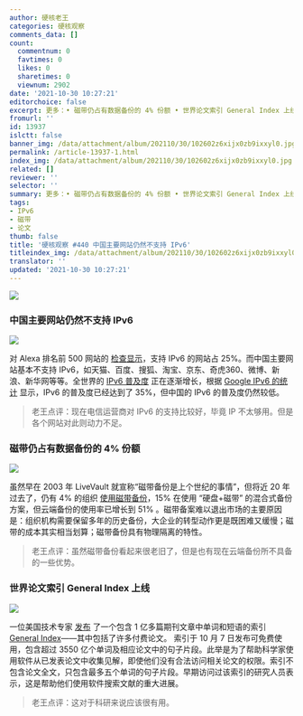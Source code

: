 ```yaml
---
author: 硬核老王
categories: 硬核观察
comments_data: []
count:
  commentnum: 0
  favtimes: 0
  likes: 0
  sharetimes: 0
  viewnum: 2902
date: '2021-10-30 10:27:21'
editorchoice: false
excerpt: 更多：• 磁带仍占有数据备份的 4% 份额 • 世界论文索引 General Index 上线
fromurl: ''
id: 13937
islctt: false
banner_img: /data/attachment/album/202110/30/102602z6xijx0zb9ixxyl0.jpg
permalink: /article-13937-1.html
index_img: /data/attachment/album/202110/30/102602z6xijx0zb9ixxyl0.jpg
related: []
reviewer: ''
selector: ''
summary: 更多：• 磁带仍占有数据备份的 4% 份额 • 世界论文索引 General Index 上线
tags:
- IPv6
- 磁带
- 论文
thumb: false
title: '硬核观察 #440 中国主要网站仍然不支持 IPv6'
titleindex_img: /data/attachment/album/202110/30/102602z6xijx0zb9ixxyl0.jpg
translator: ''
updated: '2021-10-30 10:27:21'
---
```


![](/data/attachment/album/202110/30/102602z6xijx0zb9ixxyl0.jpg)


### 中国主要网站仍然不支持 IPv6


![](/data/attachment/album/202110/30/102617rs9suh50u0h93wop.jpg)


对 Alexa 排名前 500 网站的 [检查显示](http://www.delong.com/ipv6_alexa500.html)，支持 IPv6 的网站占 25%。而中国主要网站基本不支持 IPv6，如天猫、百度、搜狐、淘宝、京东、奇虎360、微博、新浪、新华网等等。全世界的 [IPv6 普及度](https://www.6connect.com/blog/global-adoption-of-ipv6-top-ten-countries/) 正在逐渐增长，根据 [Google IPv6 的统计](https://www.google.com/intl/en/ipv6/statistics.html) 显示，IPv6 的普及度已经达到了 35%，但中国的 IPv6 的普及度仍然较低。



> 
> 老王点评：现在电信运营商对 IPv6 的支持比较好，毕竟 IP 不太够用。但是各个网站对此则动力不足。
> 
> 
> 


### 磁带仍占有数据备份的 4% 份额


![](/data/attachment/album/202110/30/102644yz2om59mknbmmb9o.jpg)


虽然早在 2003 年 LiveVault 就宣称“磁带备份是上个世纪的事情”，但将近 20 年过去了，仍有 4% 的组织 [使用磁带备份](https://www.databarracks.com/resources/data-health-check-2021)，15% 在使用 “硬盘+磁带” 的混合式备份方案，但云端备份的使用率已增长到 51% 。磁带备案难以退出市场的主要原因是：组织机构需要保留多年的历史备份，大企业的转型动作更是既困难又缓慢；磁带的成本其实相当划算；磁带备份具有物理隔离的特性。



> 
> 老王点评：虽然磁带备份看起来很老旧了，但是也有现在云端备份所不具备的一些优势。
> 
> 
> 


### 世界论文索引 General Index 上线


![](/data/attachment/album/202110/30/102702zewypmlteyzl76b1.jpg)


一位美国技术专家 [发布](https://www.nature.com/articles/d41586-021-02895-8) 了一个包含 1 亿多篇期刊文章中单词和短语的索引 [General Index](https://archive.org/details/GeneralIndex)——其中包括了许多付费论文。 索引于 10 月 7 日发布可免费使用，包含超过 3550 亿个单词及相应论文中的句子片段。此举是为了帮助科学家使用软件从已发表论文中收集见解，即使他们没有合法访问相关论文的权限。索引不包含论文全文，只包含最多五个单词的句子片段。早期访问过该索引的研究人员表示，这是帮助他们使用软件搜索文献的重大进展。



> 
> 老王点评：这对于科研来说应该很有用。
> 
> 
>